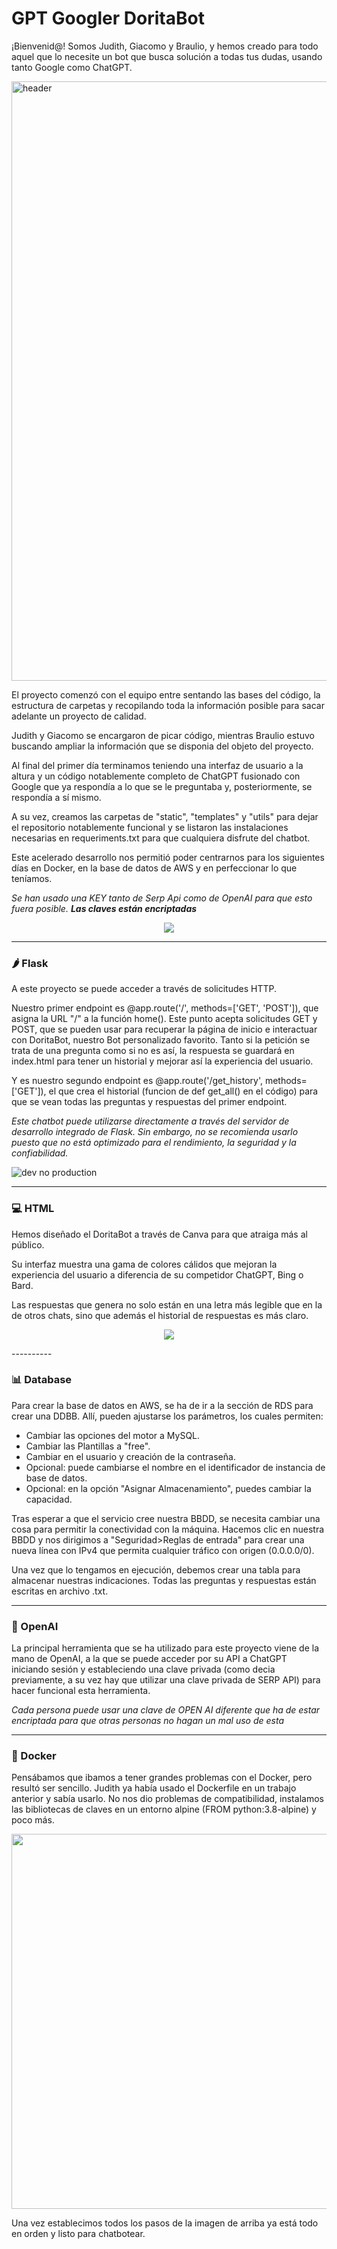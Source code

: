 # GPT Googler DoritaBot

¡Bienvenid@!
Somos Judith, Giacomo y Braulio, y hemos creado para todo aquel que lo necesite un bot que busca solución a todas tus dudas, usando tanto Google como ChatGPT.

<img width="959" alt="header" src="https://github.com/JuditRoca/GPT_Googler/assets/130987096/594165cc-414e-4a3b-9508-103536972ea3">

El proyecto comenzó con el equipo entre sentando las bases del código, la estructura de carpetas y recopilando toda la información posible para sacar adelante un proyecto de calidad.

Judith y Giacomo se encargaron de picar código, mientras Braulio estuvo buscando ampliar la información que se disponia del objeto del proyecto.

Al final del primer día terminamos teniendo una interfaz de usuario a la altura y un código notablemente completo de ChatGPT fusionado con Google que ya respondía a lo que se le preguntaba y, posteriormente, se respondía a sí mismo.

A su vez, creamos las carpetas de "static", "templates" y "utils" para dejar el repositorio notablemente funcional y se listaron las instalaciones necesarias en requeriments.txt para que cualquiera disfrute del chatbot.

Este acelerado desarrollo nos permitió poder centrarnos para los siguientes días en Docker, en la base de datos de AWS y en perfeccionar lo que teníamos.

*Se han usado una KEY tanto de Serp Api como de OpenAI para que esto fuera posible. **Las claves están encriptadas***

  <p align="center">
<img src="https://github.com/JuditRoca/GPT_Googler/assets/130987096/ea122805-d487-43a1-9094-1cd373a8f4c9 width=300 height=300">
 </p>

----------

### 🌶️ Flask 

A este proyecto se puede acceder a través de solicitudes HTTP.

Nuestro primer endpoint es @app.route('/', methods=['GET', 'POST']), que asigna la URL "/" a la función home(). Este punto acepta solicitudes GET y POST, que se pueden usar para recuperar la página de inicio e interactuar con DoritaBot, nuestro Bot personalizado favorito. Tanto si la petición se trata de una pregunta como si no es así, la respuesta se guardará en index.html para tener un historial y mejorar así la experiencia del usuario.

Y es nuestro segundo endpoint es @app.route('/get_history', methods=['GET']), el que crea el historial (funcion de def get_all() en el código) para que se vean todas las preguntas y respuestas del primer endpoint.

*Este chatbot puede utilizarse directamente a través del servidor de desarrollo integrado de Flask. Sin embargo, no se recomienda usarlo puesto que no está optimizado para el rendimiento, la seguridad y la confiabilidad.*

![dev no production](https://github.com/JuditRoca/GPT_Googler/assets/130987096/72d1c0f1-be99-47dd-a78f-eb8e7fa81622)

----------

### 💻 HTML

Hemos diseñado el DoritaBot a través de Canva para que atraiga más al público. 

Su interfaz muestra una gama de colores cálidos que mejoran la experiencia del usuario a diferencia de su competidor ChatGPT, Bing o Bard.

Las respuestas que genera no solo están en una letra más legible que en la de otros chats, sino que además el historial de respuestas es más claro.

 <p align="center">
<img src="https://github.com/JuditRoca/GPT_Googler/assets/130987096/7654b50a-dc31-47b7-9b7f-0c2c3fae925a">
 </p>
----------

### 📊 Database

Para crear la base de datos en AWS, se ha de ir a la sección de RDS para crear una DDBB. Allí, pueden ajustarse los parámetros, los cuales permiten:
* Cambiar las opciones del motor a MySQL.
* Cambiar las Plantillas a "free".
* Cambiar en el usuario y creación de la contraseña.
* Opcional: puede cambiarse el nombre en el identificador de instancia de base de datos.
* Opcional: en la opción "Asignar Almacenamiento", puedes cambiar la capacidad.

Tras esperar a que el servicio cree nuestra BBDD, se necesita cambiar una cosa para permitir la conectividad con la máquina. 
Hacemos clic en nuestra BBDD y nos dirigimos a "Seguridad>Reglas de entrada" para crear una nueva línea con IPv4 que permita cualquier tráfico con origen (0.0.0.0/0).

Una vez que lo tengamos en ejecución, debemos crear una tabla para almacenar nuestras indicaciones. 
Todas las preguntas y respuestas están escritas en archivo .txt.

----------

### 🤖 OpenAI

La principal herramienta que se ha utilizado para este proyecto viene de la mano de OpenAI, a la que se puede acceder por su API a ChatGPT iniciando sesión y estableciendo una clave privada (como decia previamente, a su vez hay que utilizar una clave privada de SERP API) para hacer funcional esta herramienta. 

*Cada persona puede usar una clave de OPEN AI diferente que ha de estar encriptada para que otras personas no hagan un mal uso de esta*

----------

### 🐳 Docker

Pensábamos que ibamos a tener grandes problemas con el Docker, pero resultó ser sencillo. Judith ya había usado el Dockerfile en un trabajo anterior y sabía usarlo. No nos dio problemas de compatibilidad, instalamos las bibliotecas de claves en un entorno alpine (FROM python:3.8-alpine) y poco más.

 <p align="center">
<img src="https://github.com/JuditRoca/GPT_Googler/assets/130987096/ab045ba9-d89e-4478-8aa1-4c0d385bfec5" height=600 width=830>
 </p>

Una vez establecimos todos los pasos de la imagen de arriba ya está todo en orden y listo para chatbotear.
